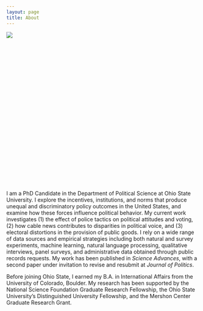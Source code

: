 ```yaml
---
layout: page
title: About
---
```


<div style="height: 400px">
     <img src="https://dnaftel.github.io/assets/IMG_5613.JPG" alt=" " style="max-height: 100%" />
</div>

I am a PhD Candidate in the Department of Political Science at Ohio State University. I explore the incentives, institutions, and norms that produce unequal and discriminatory policy outcomes in the United States, and examine how these forces influence political behavior. My current work investigates (1) the effect of police tactics on political attitudes and voting, (2) how cable news contributes to disparities in political voice, and (3) electoral distortions in the provision of public goods. I rely on a wide range of data sources and empirical strategies including both natural and survey experiments, machine learning, natural language processing, qualitative interviews, panel surveys, and administrative data obtained through public records requests. My work has been published in *Science Advances*, with a second paper under invitation to revise and resubmit at *Journal of Politics*.

Before joining Ohio State, I earned my B.A. in International Affairs from the University of Colorado, Boulder. My research has been supported by the National Science Foundation Graduate Research Fellowship, the Ohio State University’s Distinguished University Fellowship, and the Mershon Center Graduate Research Grant. 





